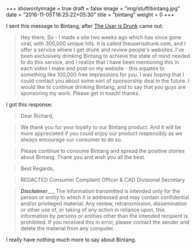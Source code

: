 +++
showonlyimage = true
draft = false
image = "img/stuff/bintang.jpg"
date = "2016-11-05T18:25:22+05:30"
title = "bintang"
weight = 0
+++

I sent this message to Bintang, after [The User is Drunk](https://theuserisdrunk.com) came out:

> Hey there, So - I made a site two weeks ago which has since gone viral, with 300,000 unique hits. It is called theuserisdrunk.com, and I offer a service where I get drunk and review people's websites. I've been exclusively drinking Bintang to achieve the state of mind needed to do this service, and I realize that I have been mentioning this in each video I make and post on my website - this equates to something like 100,000 free impressions for you. I was hoping that I could contact you about some sort of sponsorship deal in the future. I would like to continue drinking Bintang, and to say that you guys are sponsoring my work. Please get in touch! thanks.

I got this response:

> Dear Richard,

> We thank you for your loyalty to our Bintang product. And it will be more appreciated if you could enjoy our product responsibly as we always encourage our consumer to do so.

> Please continue to consume Bintang and spread the positive stories about Bintang.
Thank you and wish you all the best.

> Best Regards,

> REDACTED Consumer Complaint Officer & CAD Divisional Secretary

> _____________________Disclaimer________________________
The information transmitted is intended only for the person or entity
to which it is addressed and may contain confidential and/or
privileged material. Any review, retransmission, dissemination or
other use of, or taking of any action in reliance upon, this information
by persons or entities other than the intended recipient is prohibited.
If you received this in error, please contact the sender and delete
the material from any computer.

I really have nothing much more to say about Bintang.
